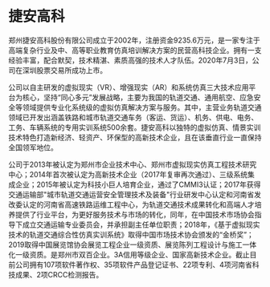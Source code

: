 # 

# 捷安高科

郑州捷安高科股份有限公司成立于2002年，注册资金9235.6万元，是一家专注于高端复杂行业及中、高等职业教育仿真培训解决方案的民营高科技企业。拥有一支经验丰富，配合默契，技术精湛、素质高强的技术人才队伍。2020年7月3日，公司在深圳股票交易所成功上市。

公司以自主研发的虚拟现实（VR）、增强现实（AR）和系统仿真三大技术应用平台为核心，坚持“同心多元”发展战略，主要为我国的轨道交通、通用航空、应急安全等领域提供专业化系统级的虚拟仿真解决方案与服务。其中，主营业务轨道交通领域已开发出涵盖铁路和城市轨道交通车务（客运、货运）、机务、供电、电务、工务、车辆系统的专用实训系统500余套。捷安高科以独特的虚拟仿真、情景实训技术特色打造新经济、轻资产、环保型的高新技术企业，且在该垂直行业一直保持全国领军地位。

公司于2013年被认定为郑州市企业技术中心、郑州市虚拟现实仿真工程技术研究中心；2014年首次被认定为高新技术企业（2017年复审再次通过）、三级系统集成企业；2015年被认定为科技小巨人培育企业，通过了CMMI3认证；2017年获得交通运输部"城市轨道交通运营安全管理技术及装备"行业研发中心认定和河南省发改委认定的河南省高速铁路运维工程中心，为轨道交通技术成果转化和高端人才培养提供了行业平台，为更好服务技术与市场的转化，同年，在中国技术市场协会指导下成立交通运输专业委员会，并承担副主任单位职责；2018年，《基于虚拟现实技术的轨道交通综合性仿真实训系统》取得中国市场技术协会颁发的“金桥奖”；2019取得中国展览馆协会展览工程企业一级资质、展览陈列工程设计与施工一体化一级资质。是郑州市双百企业。3A信用等级企业、国家高新技术企业。截止目前公司拥有107项软件著作权、35项软件产品登记证书、22项专利、4项河南省科技成果、2项CRCC检测报告。

